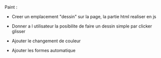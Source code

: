 Paint :

- Creer un emplacement "dessin" sur la page, la partie html realiser en js  

- Donner a l utilisateur la posibilite de faire un dessin simple par clicker glisser

- Ajouter le changement de couleur

- Ajouter les formes automatique

